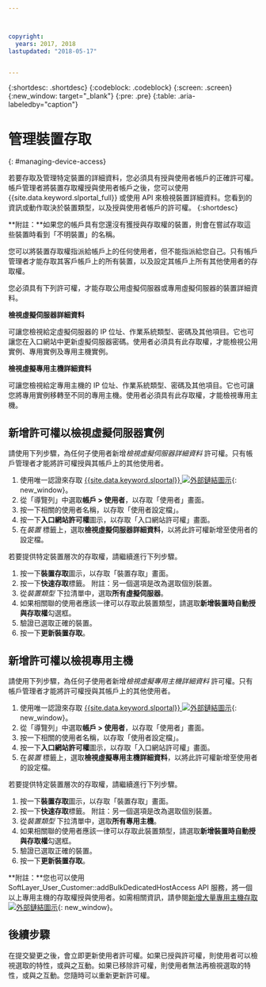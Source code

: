 ```yaml
---



copyright:
  years: 2017, 2018
lastupdated: "2018-05-17"


---
```


{:shortdesc: .shortdesc}
{:codeblock: .codeblock}
{:screen: .screen}
{:new_window: target="_blank"}
{:pre: .pre}
{:table: .aria-labeledby="caption"}


# 管理裝置存取
{: #managing-device-access}

若要存取及管理特定裝置的詳細資料，您必須具有授與使用者帳戶的正確許可權。帳戶管理者將裝置存取權授與使用者帳戶之後，您可以使用 {{site.data.keyword.slportal_full}} 或使用 API 來檢視裝置詳細資料。您看到的資訊或動作取決於裝置類型，以及授與使用者帳戶的許可權。
{:shortdesc}

**附註：**如果您的帳戶具有您還沒有獲授與存取權的裝置，則會在嘗試存取這些裝置時看到「不明裝置」的名稱。

您可以將裝置存取權指派給帳戶上的任何使用者，但不能指派給您自己。只有帳戶管理者才能存取其客戶帳戶上的所有裝置，以及設定其帳戶上所有其他使用者的存取權。 

您必須具有下列許可權，才能存取公用虛擬伺服器或專用虛擬伺服器的裝置詳細資料。

**檢視虛擬伺服器詳細資料**

可讓您檢視給定虛擬伺服器的 IP 位址、作業系統類型、密碼及其他項目。它也可讓您在入口網站中更新虛擬伺服器密碼。使用者必須具有此存取權，才能檢視公用實例、專用實例及專用主機實例。

**檢視虛擬專用主機詳細資料**

可讓您檢視給定專用主機的 IP 位址、作業系統類型、密碼及其他項目。它也可讓您將專用實例移轉至不同的專用主機。使用者必須具有此存取權，才能檢視專用主機。

## 新增許可權以檢視虛擬伺服器實例
請使用下列步驟，為任何子使用者新增*檢視虛擬伺服器詳細資料* 許可權。只有帳戶管理者才能將許可權授與其帳戶上的其他使用者。  

1. 使用唯一認證來存取 [{{site.data.keyword.slportal}} ![外部鏈結圖示](../icons/launch-glyph.svg "外部鏈結圖示")](https://control.softlayer.com/){: new_window}。
2. 從「導覽列」中選取**帳戶 > 使用者**，以存取「使用者」畫面。
3. 按一下相關的使用者名稱，以存取「使用者設定檔」。
4. 按一下**入口網站許可權**圖示，以存取「入口網站許可權」畫面。
5. 在*裝置* 標籤上，選取**檢視虛擬伺服器詳細資料**，以將此許可權新增至使用者的設定檔。

若要提供特定裝置層次的存取權，請繼續進行下列步驟。

1. 按一下**裝置存取**圖示，以存取「裝置存取」畫面。
2. 按一下**快速存取**標籤。
   附註：另一個選項是改為選取個別裝置。
3. 從*裝置類型* 下拉清單中，選取**所有虛擬伺服器**。
4. 如果相關聯的使用者應該一律可以存取此裝置類型，請選取**新增裝置時自動授與存取權**勾選框。
5. 驗證已選取正確的裝置。
6. 按一下**更新裝置存取**。

## 新增許可權以檢視專用主機
請使用下列步驟，為任何子使用者新增*檢視虛擬專用主機詳細資料* 許可權。只有帳戶管理者才能將許可權授與其帳戶上的其他使用者。

1. 使用唯一認證來存取 [{{site.data.keyword.slportal}} ![外部鏈結圖示](../icons/launch-glyph.svg "外部鏈結圖示")](https://control.softlayer.com/){: new_window}。
2. 從「導覽列」中選取**帳戶 > 使用者**，以存取「使用者」畫面。
3. 按一下相關的使用者名稱，以存取「使用者設定檔」。
4. 按一下**入口網站許可權**圖示，以存取「入口網站許可權」畫面。
5. 在*裝置* 標籤上，選取**檢視虛擬專用主機詳細資料**，以將此許可權新增至使用者的設定檔。

若要提供特定裝置層次的存取權，請繼續進行下列步驟。

1. 按一下**裝置存取**圖示，以存取「裝置存取」畫面。
2. 按一下**快速存取**標籤。
   附註：另一個選項是改為選取個別裝置。
3. 從*裝置類型* 下拉清單中，選取**所有專用主機**。
4. 如果相關聯的使用者應該一律可以存取此裝置類型，請選取**新增裝置時自動授與存取權**勾選框。
5. 驗證已選取正確的裝置。
6. 按一下**更新裝置存取**。

**附註：**您也可以使用 SoftLayer_User_Customer::addBulkDedicatedHostAccess API 服務，將一個以上專用主機的存取權授與使用者。如需相關資訊，請參閱[新增大量專用主機存取 ![外部鏈結圖示](../icons/launch-glyph.svg "外部鏈結圖示")](https://softlayer.github.io/reference/services/SoftLayer_User_Customer/addBulkDedicatedHostAccess/){: new_window}。  

## 後續步驟
在提交變更之後，會立即更新使用者許可權。如果已授與許可權，則使用者可以檢視選取的特性，或與之互動。如果已移除許可權，則使用者無法再檢視選取的特性，或與之互動。您隨時可以重新更新許可權。
